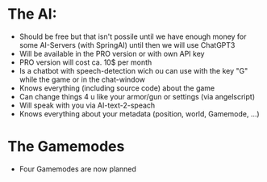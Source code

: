 # The AI:
* Should be free but that isn't possile until we have enough money for some AI-Servers (with SpringAI) until then we will use ChatGPT3
* Will be available in the PRO version or with own API key
* PRO version will cost ca. 10$ per month
* Is a chatbot with speech-detection wich ou can use with the key "G" while the game or in the chat-window
* Knows everything (including source code) about the game
* Can change things 4 u like your armor/gun or settings (via angelscript)
* Will speak with you via AI-text-2-speach
* Knows everything about your metadata (position, world, Gamemode, ...)
# The Gamemodes
* Four Gamemodes are now planned
